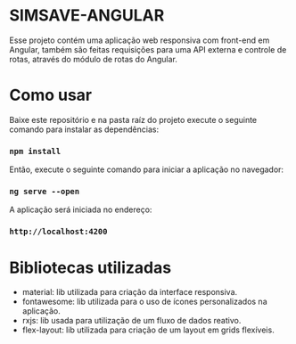 # SIMSAVE-ANGULAR

Esse projeto contém uma aplicação web responsiva com front-end em Angular, também são feitas requisições para uma API externa e controle de rotas, através do módulo de rotas do Angular.

# Como usar

Baixe este repositório e na pasta raíz do projeto execute o seguinte comando para instalar as dependências:

### `npm install`

Então, execute o seguinte comando para iniciar a aplicação no navegador:

### `ng serve --open`

A aplicação será iniciada no endereço:

### `http://localhost:4200`

# Bibliotecas utilizadas

- material: lib utilizada para criação da interface responsiva.
- fontawesome: lib utilizada para o uso de ícones personalizados na aplicação.
- rxjs: lib usada para utilização de um fluxo de dados reativo.
- flex-layout: lib utilizada para criação de um layout em grids flexíveis.

